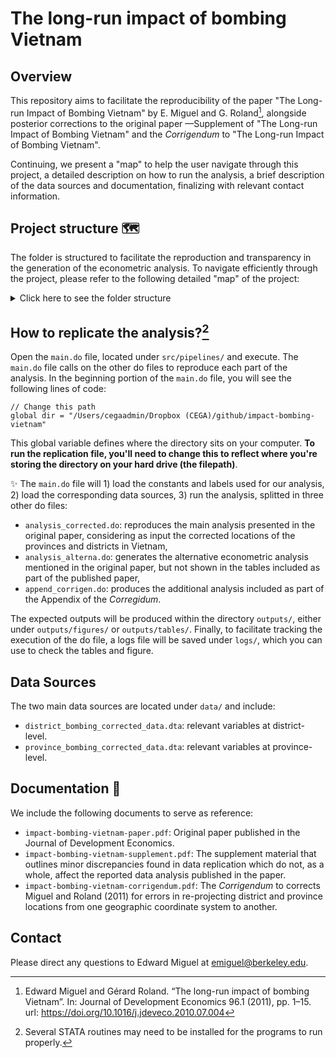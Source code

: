 # The long-run impact of bombing Vietnam

## Overview

<p align="justify">

This repository aims to facilitate the reproducibility of the paper "The Long-run Impact of Bombing Vietnam" by E. Miguel and G. Roland[^1], alongside posterior corrections to the original paper ––Supplement of "The Long-run Impact of Bombing Vietnam" and the *Corrigendum* to "The Long-run Impact of Bombing Vietnam". 

Continuing, we present a "map" to help the user navigate through this project, a detailed description on how to run the analysis, a brief description of the data sources and documentation, finalizing with relevant contact information.

## Project structure :world_map:

The folder is structured to facilitate the reproduction and transparency in the generation of the econometric analysis. To navigate efficiently through the project, please refer to the following detailed "map" of the project:


<details>
  <summary> Click here to see the folder structure </summary>

```
├── README.md          <- The top-level README for users.
├── data
│   ├── clean          <- Data used as input for the analysis.
│     ├── district_bombing_corrected_data.dta
│     └── province_bombing_corrected_data.dta
│
├── docs               <- Documentation associated with the paper.
│   └── impact-bombing-vietnam-supplement.pdf   
│   └── impact-bombing-vietnam-corrigendum.pdf   
│   └── impact-bombing-vietnam-paper.pdf    
│
├── outputs            <- Outputs produced by the source code
│   └── figures        <- Generated graphics and figures to be used in reporting
│   └── tables         <- Generated tables to be used in reporting
│
└── src                <- Source code for to reproduce analysis
    ├── general        <- Scripts contaning the constants used in the project. 
    │   ├──  constants.do
    │   ├──  lab_dis.do
    │   └──  lab_pro.do
    │
    └── pipelines      <- Scripts contaning the main code to reproduce the analysis.
        ├──  main.do
        ├──  analysis_alterna.do
        ├──  analysis_corrected.do
        └──  append_corrigen.do 

```

</details>

## How to replicate the analysis?[^2]  

Open the `main.do` file, located under `src/pipelines/` and execute. The `main.do` file calls on the other do files to reproduce each part of the analysis. In the beginning portion of the `main.do` file, you will see the following lines of code:

```{stata}
// Change this path
global dir = "/Users/cegaadmin/Dropbox (CEGA)/github/impact-bombing-vietnam"
```

This global variable defines where the directory sits on your computer. **To run the replication file, you'll need to change this to reflect where you're storing the directory on your hard drive (the filepath)**. 

:sparkles: The `main.do` file will 1) load the constants and labels used for our analysis, 2) load the corresponding data sources, 3) run the analysis, splitted in three other do files:

+ `analysis_corrected.do`: reproduces the main analysis presented in the original paper, considering as input the corrected locations of the provinces and districts in Vietnam, 
+ `analysis_alterna.do`: generates the alternative econometric analysis mentioned in the original paper, but not shown in the tables included as part of the published paper,
+ `append_corrigen.do`: produces the additional analysis included as part of the Appendix of the *Corregidum*.

The expected outputs will be produced within the directory `outputs/`, either under `outputs/figures/` or `outputs/tables/`. Finally, to facilitate tracking the execution of the do file, a logs file will be saved under `logs/`, which you can use to check the tables and figure. 

## Data Sources

The two main data sources are located under `data/` and include:

+ `district_bombing_corrected_data.dta`: relevant variables at district-level.
+ `province_bombing_corrected_data.dta`: relevant variables at province-level.

## Documentation :newspaper:

We include the following documents to serve as reference:

+ `impact-bombing-vietnam-paper.pdf`: Original paper published in the Journal of Development Economics.
+ `impact-bombing-vietnam-supplement.pdf`: The supplement material that outlines minor discrepancies found in data replication which do not, as a whole, affect the reported data analysis published in the paper.
+ `impact-bombing-vietnam-corrigendum.pdf`: The *Corrigendum* to corrects Miguel and Roland (2011) for errors in re-projecting district and
province locations from one geographic coordinate system to another. 


## Contact

Please direct any questions to  Edward Miguel at emiguel@berkeley.edu. 




[^1]: Edward Miguel and Gérard Roland. “The long-run impact of bombing Vietnam”. In: Journal of Development Economics 96.1 (2011), pp. 1–15. url:  https://doi.org/10.1016/j.jdeveco.2010.07.004

[^2]: Several STATA routines may need to be installed for the programs to run properly. 

</p>
